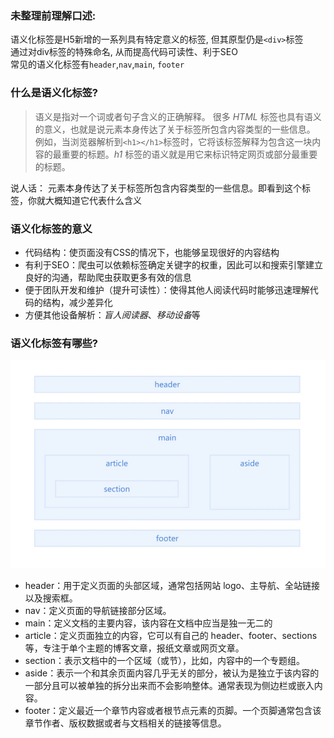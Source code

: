 ### 未整理前理解口述:
语义化标签是H5新增的一系列具有特定意义的标签, 但其原型仍是`<div>`标签<br>
通过对div标签的特殊命名, 从而提高代码可读性、利于SEO<br>
常见的语义化标签有`header`,`nav`,`main`, `footer`<br>

### 什么是语义化标签?
> 语义是指对一个词或者句子含义的正确解释。
> 很多 *HTML* 标签也具有语义的意义，也就是说元素本身传达了关于标签所包含内容类型的一些信息。
> 例如，当浏览器解析到`<h1></h1>`标签时，它将该标签解释为包含这一块内容的最重要的标题。*h1* 标签的语义就是用它来标识特定网页或部分最重要的标题。

说人话：
  元素本身传达了关于标签所包含内容类型的一些信息。即看到这个标签，你就大概知道它代表什么含义

### 语义化标签的意义
- 代码结构：使页面没有CSS的情况下，也能够呈现很好的内容结构
- 有利于SEO：爬虫可以依赖标签确定关键字的权重，因此可以和搜索引擎建立良好的沟通，帮助爬虫获取更多有效的信息
- 便于团队开发和维护（提升可读性）：使得其他人阅读代码时能够迅速理解代码的结构，减少差异化
- 方便其他设备解析：*盲人阅读器*、*移动设备*等

### 语义化标签有哪些?
![](../images/html-1-1.png)
- header：用于定义页面的头部区域，通常包括网站 logo、主导航、全站链接以及搜索框。
- nav：定义页面的导航链接部分区域。
- main：定义文档的主要内容，该内容在文档中应当是独一无二的
- article：定义页面独立的内容，它可以有自己的 header、footer、sections 等，专注于单个主题的博客文章，报纸文章或网页文章。
- section：表示文档中的一个区域（或节），比如，内容中的一个专题组。
- aside：表示一个和其余页面内容几乎无关的部分，被认为是独立于该内容的一部分且可以被单独的拆分出来而不会影响整体。通常表现为侧边栏或嵌入内容。
- footer：定义最近一个章节内容或者根节点元素的页脚。一个页脚通常包含该章节作者、版权数据或者与文档相关的链接等信息。

